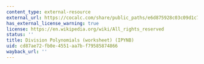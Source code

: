 ```yaml
---
content_type: external-resource
external_url: https://cocalc.com/share/public_paths/e6d875928c03c09d1c7c42b08c487d8c18a89054
has_external_license_warning: true
license: https://en.wikipedia.org/wiki/All_rights_reserved
status: ''
title: Division Polynomials (worksheet) (IPYNB)
uid: cd87ae72-fb0e-4551-aa7b-f79585874866
wayback_url: ''
---
```

